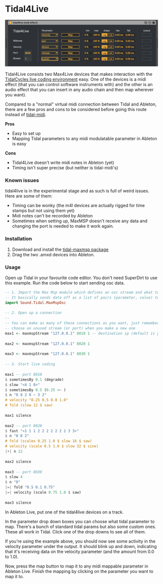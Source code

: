 # Tidal4Live
![](tidal4live.png)

Tidal4Live consists two Max4Live devices that makes interaction with the
[TidalCycles live coding environment](http://tidalcycles.org/) easy. One of the devices is a midi effect (that you can control software instruments with) and the other is an audio effect that you can insert in any audio chain and then map wherever you want).

Compared to a "normal" virtual midi connection between Tidal and Ableton, there
are a few pros and cons to be considered before going this route instead of
[tidal-midi](https://github.com/tidalcycles/tidal-midi).

**Pros**
* Easy to set up
* Mapping Tidal parameters to any midi modulatable parameter in Ableton is easy

**Cons**
* Tidal4Live doesn't write midi notes in Ableton (yet)
* Timing isn't super precise (but neither is tidal-midi's)

### Known issues
tidal4live is in the experimental stage and as such is full of weird issues.
Here are some of them:

* Timing can be wonky (the m4l devices are actually rigged for time stamps but
  not using them yet)
* Midi notes can't be recorded by Ableton
* Sometimes when setting up, MaxMSP doesn't receive any data and changing the
  port is needed to make it work again.

### Installation

1. Download and install the [tidal-maxmsp package](https://github.com/madskjeldgaard/tidal-maxmsp)
2. Drag the two .amxd devices into Ableton.

### Usage

Open up Tidal in your favourite code editor. You don't need SuperDirt to use this example. Run the code below to start sending osc data.

```haskell
-- 1. Import the Max Msp module which defines an osc stream and what to send + how
-- It basically sends data off as a list of pairs (parameter, value) to the url /fromTidal/<streamNumber> 
import Sound.Tidal.MaxMspOsc

-- 2. Open up a connection
--
-- You can make as many of these connections as you want, just remember to
-- choose an unused stream (or port) when you make a new one
max1 <- maxmspStream "127.0.0.1" 8010 1 -- Destination ip (default is your own computer), port and streamNumber

max2 <- maxmspStream "127.0.0.1" 8020 1 

max3 <- maxmspStream "127.0.0.1" 8030 1

-- 3. Start live coding

max1 -- port 8010
$ sometimesBy 0.1 (degrade)
$ slow "<4 1 8>" 
$ sometimesBy 0.5 (0.25 <~ )
$ n "0 8 2 0 ~ 3 2" 
# velocity "0.25 0.5 0.0 1.0"
# fold (slow 12 $ saw)

max1 silence

max2 -- port 8020
$ fast "<1 1 1 2 2 2 2 2 2 2 3 3>"
$ n "0 8 2"
# fold (scalex 0.25 1.0 $ slow 16 $ saw)
# velocity (scale 0.5 1.0 $ slow 32 $ sine)
|+| n 12

max2 silence

max3 -- port 8030
$ slow 4
$ n "0"
|=| fold "0.5 0.1 0.75"
|=| velocity (scale 0.75 1.0 $ saw)

max3 silence
```

In Ableton Live, put one of the tidal4live devices on a track. 

In the parameter drop down boxes you can choose what tidal parameter to map. There's a bunch of standard tidal params but also some custom ones. These all work in Tidal. Click one of the drop downs to see all of them.

If you're using the example above, you should now see some activity in the velocity parameter under the output. It should blink up and down, indicating that it's receiving data on the velocity parameter (and the amount from 0.0 to 1.0).

Now, press the map button to map it to any midi mappable parameter in Ableton Live. Finish the mapping by clicking on the parameter you want to map it to.

